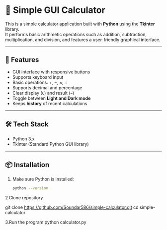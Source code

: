 # 🧮 Simple GUI Calculator

This is a simple calculator application built with **Python** using the **Tkinter** library.  
It performs basic arithmetic operations such as addition, subtraction, multiplication, and division, and features a user-friendly graphical interface.

---

## 🚀 Features

- GUI interface with responsive buttons
- Supports keyboard input
- Basic operations: +, –, ×, ÷
- Supports decimal and percentage
- Clear display (`C`) and result (`=`)
- Toggle between **Light and Dark mode**
- Keeps **history** of recent calculations

---

## 🛠️ Tech Stack

- Python 3.x
- Tkinter (Standard Python GUI library)

---

## 📦 Installation

1. Make sure Python is installed:
   ```bash
   python --version
2.Clone repository

git clone https://github.com/Soundar586/simple-calculator.git
cd simple-calculator

3.Run the program
python calculator.py
